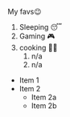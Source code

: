 My favs:wink:
1. Sleeping :sleeping:
2. Gaming :video_game:
3. cooking :cook:
   1. n/a
   2. n/a

* Item 1
* Item 2
  * Item 2a
  * Item 2b
